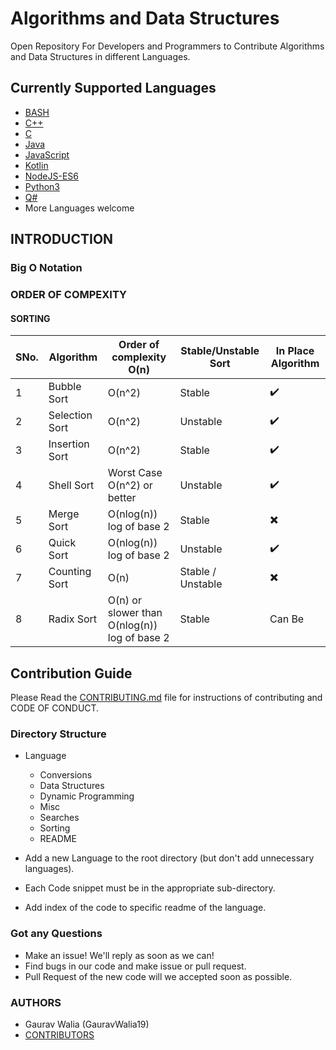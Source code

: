 # Algorithms and Data Structures

Open Repository For Developers and Programmers to Contribute Algorithms and Data Structures in different Languages.

## Currently Supported Languages

* [BASH](BASH/README.md)
* [C++](C++/README.md)
* [C](C/README.md)
* [Java](Java/README.md)
* [JavaScript](JavaScript/README.md)
* [Kotlin](Kotlin/README.md)
* [NodeJS-ES6](NodeJS/README.md)
* [Python3](Python3/README.md)
* [Q#](QSharp/README.md)
* More Languages welcome

## INTRODUCTION

### Big O Notation

### ORDER OF COMPEXITY

#### SORTING

 SNo. | Algorithm | Order of complexity O(n) | Stable/Unstable Sort | In Place Algorithm
 ---- | --------- | ------------------------ | -------------------- | ------------------
 1 | Bubble Sort | O(n^2) | Stable | :heavy_check_mark: 
 2 | Selection Sort | O(n^2) | Unstable | :heavy_check_mark:
 3 | Insertion Sort | O(n^2) | Stable | :heavy_check_mark:
 4 | Shell Sort | Worst Case O(n^2) or better | Unstable | :heavy_check_mark:
 5 | Merge Sort | O(nlog(n)) log of base 2 | Stable | :heavy_multiplication_x:
 6 | Quick Sort | O(nlog(n)) log of base 2 | Unstable | :heavy_check_mark:
 7 | Counting Sort | O(n) | Stable / Unstable | :heavy_multiplication_x:
 8 | Radix Sort | O(n) or slower than O(nlog(n)) log of base 2 | Stable | Can Be

## Contribution Guide

Please Read the [CONTRIBUTING.md](.github/CONTRIBUTING.md) file for instructions of contributing and CODE OF CONDUCT.

### Directory Structure

* Language
  * Conversions
  * Data Structures
  * Dynamic Programming
  * Misc
  * Searches
  * Sorting
  * README

* Add a new Language to the root directory (but don't add unnecessary languages).
* Each Code snippet must be in the appropriate sub-directory.
* Add index of the code to specific readme of the language.

### Got any Questions

* Make an issue! We'll reply as soon as we can!
* Find bugs in our code and make issue or pull request.
* Pull Request of the new code will we accepted soon as possible.

### AUTHORS

* Gaurav Walia (GauravWalia19)
* [CONTRIBUTORS](CONTRIBUTORS.md)